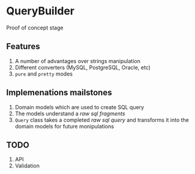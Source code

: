 # QueryBuilder

Proof of concept stage

## Features
1. A number of advantages over strings manipulation
2. Different converters (MySQL, PostgreSQL, Oracle, etc)
3. `pure` and `pretty` modes

## Implemenations mailstones

1. Domain models which are used to create SQL query
2. The models understand a _raw sql fragments_
3. `Query` class takes a completed _raw sql query_ and transforms it into the domain models for future monipulations

## TODO
1. API
2. Validation